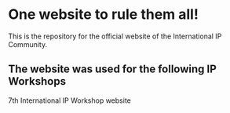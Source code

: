 # One website to rule them all!

This is the repository for the official website of the International IP Community.

## The website was used for the following IP Workshops
7th International IP Workshop website
